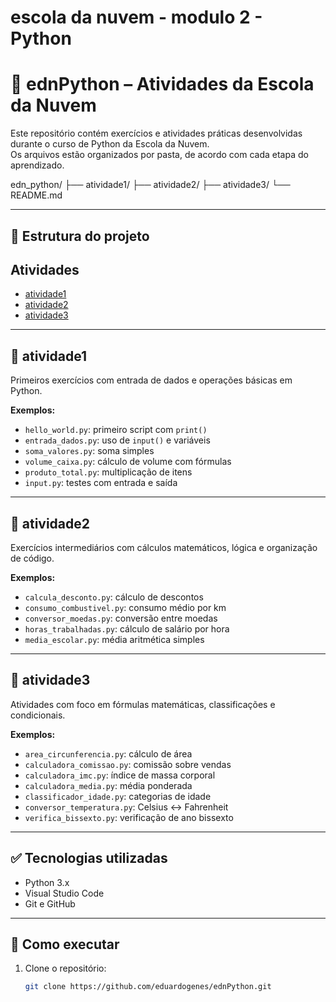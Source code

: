 # escola da nuvem - modulo 2 - Python

# 📘 ednPython – Atividades da Escola da Nuvem

Este repositório contém exercícios e atividades práticas desenvolvidas durante o curso de Python da Escola da Nuvem.  
Os arquivos estão organizados por pasta, de acordo com cada etapa do aprendizado.

edn_python/
├── atividade1/
├── atividade2/
├── atividade3/
└── README.md

---

## 📁 Estrutura do projeto
## Atividades
- [atividade1](atividade1)
- [atividade2](atividade2)
- [atividade3](atividade3)

---

## 📂 atividade1  
Primeiros exercícios com entrada de dados e operações básicas em Python.

**Exemplos:**
- `hello_world.py`: primeiro script com `print()`
- `entrada_dados.py`: uso de `input()` e variáveis
- `soma_valores.py`: soma simples
- `volume_caixa.py`: cálculo de volume com fórmulas
- `produto_total.py`: multiplicação de itens
- `input.py`: testes com entrada e saída

---

## 📂 atividade2  
Exercícios intermediários com cálculos matemáticos, lógica e organização de código.

**Exemplos:**
- `calcula_desconto.py`: cálculo de descontos
- `consumo_combustivel.py`: consumo médio por km
- `conversor_moedas.py`: conversão entre moedas
- `horas_trabalhadas.py`: cálculo de salário por hora
- `media_escolar.py`: média aritmética simples

---

## 📂 atividade3  
Atividades com foco em fórmulas matemáticas, classificações e condicionais.

**Exemplos:**
- `area_circunferencia.py`: cálculo de área
- `calculadora_comissao.py`: comissão sobre vendas
- `calculadora_imc.py`: índice de massa corporal
- `calculadora_media.py`: média ponderada
- `classificador_idade.py`: categorias de idade
- `conversor_temperatura.py`: Celsius ↔ Fahrenheit
- `verifica_bissexto.py`: verificação de ano bissexto

---

## ✅ Tecnologias utilizadas

- Python 3.x
- Visual Studio Code
- Git e GitHub

---

## 🚀 Como executar

1. Clone o repositório:
   ```bash
   git clone https://github.com/eduardogenes/ednPython.git